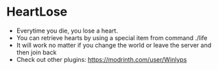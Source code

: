 # HeartLose

- Everytime you die, you lose a heart. 
- You can retrieve hearts by using a special item from command ./life
- It will work no matter if you change the world or leave the server and then join back
- Check out other plugins: https://modrinth.com/user/Winlyps
